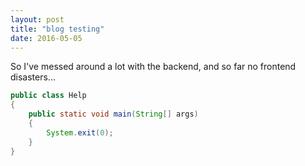 ```yaml
---
layout: post
title: "blog testing"
date: 2016-05-05
---
```


So I've messed around a lot with the backend, and so far no frontend disasters...

```java
public class Help
{
    public static void main(String[] args)
    {
        System.exit(0);
    }
}
```
